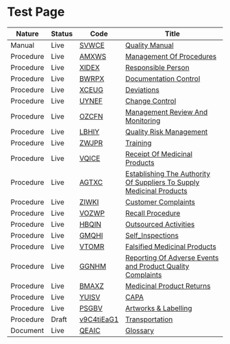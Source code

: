 ---
---

# Test Page

Nature      | Status  |   Code |   Title
--------    | ----  |-----------|-------
Manual | Live | [SVWCE] | [Quality Manual][SVWCE]
Procedure | Live | [AMXWS] | [Management Of Procedures][AMXWS]
Procedure | Live |[XIDEX] | [Responsible Person][XIDEX]
Procedure | Live |[BWRPX] | [Documentation Control][BWRPX]
Procedure | Live |[XCEUG] | [Deviations][XCEUG]
Procedure | Live |[UYNEF] | [Change Control][UYNEF]
Procedure | Live |[OZCFN] | [Management Review And Monitoring][OZCFN]
Procedure | Live |[LBHIY] | [Quality Risk Management][LBHIY]
Procedure | Live |[ZWJPR] | [Training][ZWJPR]
Procedure | Live |[VQICE] | [Receipt Of Medicinal Products][VQICE]
Procedure | Live |[AGTXC] | [Establishing The Authority Of Suppliers To Supply Medicinal Products][AGTXC]
Procedure | Live |[ZIWKI] | [Customer Complaints][ZIWKI]
Procedure | Live |[VOZWP] | [Recall Procedure][VOZWP]
Procedure | Live |[HBQIN] | [Outsourced Activities][HBQIN]
Procedure | Live |[GMQHI] | [Self_Inspections][GMQHI]
Procedure | Live |[VTOMR] | [Falsified Medicinal Products][VTOMR]
Procedure | Live |[GGNHM] | [Reporting Of Adverse Events and Product Quality Complaints][GGNHM]
Procedure | Live |[BMAXZ] | [Medicinal Product Returns][BMAXZ]
Procedure | Live |[YUISV] | [CAPA][YUISV]
Procedure | Live | [PSGBV] | [Artworks & Labelling][PSGBV]
Procedure | Draft | [v9C4tiEaG1] | [Transportation][v9C4tiEaG1]
Document | Live |[QEAIC] | [Glossary][QEAIC]

[GMP Guidelines]: https://ec.europa.eu/health/documents/eudralex/vol-4_en]
[GDP Guidelines]: https://eur-lex.europa.eu/LexUriServ/LexUriServ.do?uri=OJ:C:2013:343:0001:0014:EN:PDF
[GVP Guidelines]: https://www.ema.europa.eu/en/documents/regulatory-procedural-guideline/guideline-good-pharmacovigilance-practices-gvp-module-vi-collection-management-submission-reports_en.pdf
[Directive 2010/84/EU]: https://ec.europa.eu/health/sites/health/files/files/eudralex/vol-1/dir_2010_84/dir_2010_84_en.pdf
[Regulation EU No 1235/2010]: https://eur-lex.europa.eu/legal-content/EN/TXT/?uri=CELEX:32010R1235
[EudraGMDP]: http://eudragmdp.ema.europa.eu
[AMXWS]: procedures/Procedure_GDP_AMXWS_Management_Of_Procedures.md
[XIDEX]: Procedure_GDP_XIDEX_Responsible_Person.md
[BWRPX]: Procedure_GDP_BWRPX_Documentation_Control.md
[XCEUG]: Procedure_GDP_XCEUG_Deviations.md
[UYNEF]: Procedure_GDP_UYNEF_Change_Control.md
[OZCFN]: Procedure_GDP_OZCFN_Management_Review_And_Monitoring.md
[LBHIY]: Procedure_GDP_LBHIY_Quality_Risk_Management.md
[ZWJPR]: Procedure_GDP_ZWJPR_Training.md
[VQICE]: Procedure_GDP_VQICE_Receipt_Of_Medicinal_Products.md
[AGTXC]: Procedure_GDP_AGTXC_Establishing_The_Authority_Of_Suppliers_To_Supply_Medicinal_Products.md
[ZIWKI]: Procedure_GDP_ZIWKI_Customer_Complaints.md
[VOZWP]: Procedure_GDP_VOZWP_Recall_procedure.md
[HBQIN]: Procedure_GDP_HBQIN_Outsourced_Activities.md
[GMQHI]: Procedure_GDP_GMQHI_Self_Inspections.md
[VTOMR]: Procedure_GDP_VTOMR_Falsified_Medicinal_Products.md
[BMAXZ]: Procedure_GDP_BMAXZ_Medicinal_Product_Returns.md
[YUISV]: Procedure_GDP_YUISV_CAPA.md
[QEAIC]: Document_QEAIC_Glossary.md
[GGNHM]: ../procedures/Procedure_GDP_GGNHM_Reporting_Of_Adverse_Events.md
[SVWCE]: ../documents/Manual_SVWCE_Quality_Manual.md
[PSGBV]: ../procedures/Procedure_GDP_PSGBV_Artwork_&_Labelling.md
[v9C4tiEaG1]: ../procedures/Procedure_GDP_v9C4tiEaG1_Transportation.md
